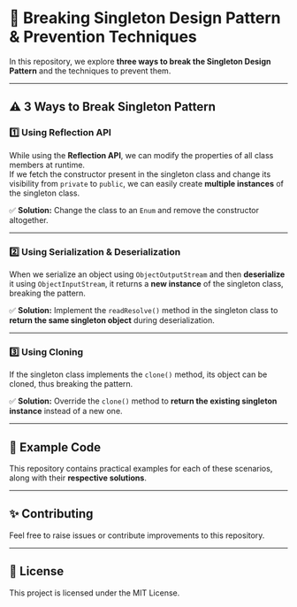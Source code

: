 # 🔗 Breaking Singleton Design Pattern & Prevention Techniques  

In this repository, we explore **three ways to break the Singleton Design Pattern** and the techniques to prevent them.

---

## ⚠️ 3 Ways to Break Singleton Pattern  

### 1️⃣ Using Reflection API  
While using the **Reflection API**, we can modify the properties of all class members at runtime.  
If we fetch the constructor present in the singleton class and change its visibility from `private` to `public`, we can easily create **multiple instances** of the singleton class.  

✅ **Solution:** Change the class to an `Enum` and remove the constructor altogether.  

---

### 2️⃣ Using Serialization & Deserialization  
When we serialize an object using `ObjectOutputStream` and then **deserialize** it using `ObjectInputStream`, it returns a **new instance** of the singleton class, breaking the pattern.  

✅ **Solution:** Implement the `readResolve()` method in the singleton class to **return the same singleton object** during deserialization.  

---

### 3️⃣ Using Cloning  
If the singleton class implements the `clone()` method, its object can be cloned, thus breaking the pattern.

✅ **Solution:** Override the `clone()` method to **return the existing singleton instance** instead of a new one.  

---

## 📂 Example Code  

This repository contains practical examples for each of these scenarios, along with their **respective solutions**.

---

## ✨ Contributing  
Feel free to raise issues or contribute improvements to this repository.  

---

## 📄 License  
This project is licensed under the MIT License.
